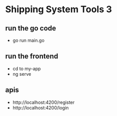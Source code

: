 # Shipping System Tools 3
## run the go code 
- go run main.go

## run the frontend 
- cd to my-app 
- ng serve 

## apis
- http://localhost:4200/register
- http://localhost:4200/login
